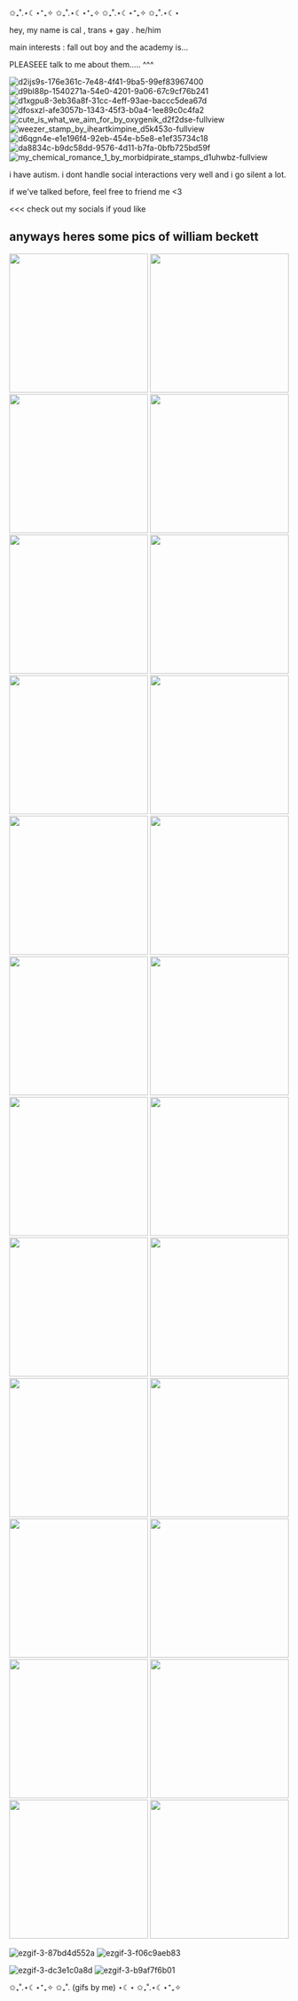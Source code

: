 ✩₊˚.⋆☾⋆⁺₊✧ ✩₊˚.⋆☾⋆⁺₊✧ ✩₊˚.⋆☾⋆⁺₊✧ ✩₊˚.⋆☾⋆

hey, my name is cal , trans + gay . he/him

main interests : fall out boy and the academy is...

PLEASEEE talk to me about them..... ^^^

![d2ijs9s-176e361c-7e48-4f41-9ba5-99ef83967400](https://github.com/ghostlyjealousy/ghostlyjealousy/assets/167539182/ad260f5b-e4d3-4835-b707-210dde60e62a) ![d9bl88p-1540271a-54e0-4201-9a06-67c9cf76b241](https://github.com/ghostlyjealousy/ghostlyjealousy/assets/167539182/06f26bd1-59db-4153-a0bb-160bfb025785)
 ![d1xgpu8-3eb36a8f-31cc-4eff-93ae-baccc5dea67d](https://github.com/ghostlyjealousy/ghostlyjealousy/assets/167539182/f49c77be-a5ff-435f-9108-fc574b625327) ![dfosxzl-afe3057b-1343-45f3-b0a4-1ee89c0c4fa2](https://github.com/ghostlyjealousy/ghostlyjealousy/assets/167539182/25279c10-5434-47bc-b644-450ebeaa9c31) ![cute_is_what_we_aim_for_by_oxygenik_d2f2dse-fullview](https://github.com/ghostlyjealousy/ghostlyjealousy/assets/167539182/2f3bd5cf-5e8a-49b9-909b-6340416be2c1) ![weezer_stamp_by_iheartkimpine_d5k453o-fullview](https://github.com/ghostlyjealousy/ghostlyjealousy/assets/167539182/b7c2820d-7fa0-44f9-97ad-620aef4ae24a) ![d6qgn4e-e1e196f4-92eb-454e-b5e8-e1ef35734c18](https://github.com/ghostlyjealousy/ghostlyjealousy/assets/167539182/70e1a122-e350-452c-940f-230813aa0979) ![da8834c-b9dc58dd-9576-4d11-b7fa-0bfb725bd59f](https://github.com/ghostlyjealousy/ghostlyjealousy/assets/167539182/a24f1dac-4b9d-4c5a-ac70-aedf8d340c12) ![my_chemical_romance_1_by_morbidpirate_stamps_d1uhwbz-fullview](https://github.com/ghostlyjealousy/ghostlyjealousy/assets/167539182/486cc188-9028-40b6-a8f9-356fdda54cd7)

i have autism. i dont handle social interactions very well and i go silent a lot.

if we've talked before, feel free to friend me <3

<<< check out my socials if youd like 

## anyways heres some pics of william beckett 
<img src="https://github.com/ghostlyjealousy/ghostlyjealousy/assets/167539182/00af4a34-ecfa-4599-8fd6-86755ecdcb75" width="250">  <img src="https://github.com/ghostlyjealousy/ghostlyjealousy/assets/167539182/1d9ab1b5-920e-45e2-b6d5-821467dea75b" width="250"> <img src="https://github.com/ghostlyjealousy/ghostlyjealousy/assets/167539182/6b15e8a8-3cde-423e-bda2-3e56b3831ab1" width="250"> <img src="https://github.com/ghostlyjealousy/ghostlyjealousy/assets/167539182/0d55a2b4-4cb4-4fbf-a6b5-a5e660bf1a70" width="250"> <img src="https://github.com/ghostlyjealousy/ghostlyjealousy/assets/167539182/37b96bb1-f7a0-4806-9fc5-b42ee456584a" width="250"> <img src="https://github.com/ghostlyjealousy/ghostlyjealousy/assets/167539182/5005699b-bb27-4bcc-8506-e953c4ebf4c3" width="250"> <img src="https://github.com/ghostlyjealousy/ghostlyjealousy/assets/167539182/33cf1060-a7e7-410b-a955-ec2d3e521fb3" width="250"> <img src="https://github.com/ghostlyjealousy/ghostlyjealousy/assets/167539182/cbeef494-ca4c-436c-95e0-0e4df55e5d39" width="250"> <img src="https://github.com/ghostlyjealousy/ghostlyjealousy/assets/167539182/eaa59a25-b287-4d5a-a4ff-20386711eb43" width="250"> <img src="https://github.com/ghostlyjealousy/ghostlyjealousy/assets/167539182/de4debd6-51b4-4847-907d-0882024d51f1" width="250"> <img src="https://github.com/ghostlyjealousy/ghostlyjealousy/assets/167539182/e19a5e7f-0f28-4553-a3b5-beacfc98e63f" width="250"> <img src="https://github.com/ghostlyjealousy/ghostlyjealousy/assets/167539182/cc70a4c2-33c5-49e7-8b87-10d504e76e27" width="250"> <img src="https://github.com/ghostlyjealousy/ghostlyjealousy/assets/167539182/977cf1bd-5495-401f-8137-297f0a6c278c" width="250"> <img src="https://github.com/ghostlyjealousy/ghostlyjealousy/assets/167539182/9ef582f1-fc41-4143-b0fd-a230498af1f7" width="250"> <img src="https://github.com/ghostlyjealousy/ghostlyjealousy/assets/167539182/283673d7-af9a-4b0b-8d3d-51945d436e88" width="250"> <img src="https://github.com/ghostlyjealousy/ghostlyjealousy/assets/167539182/9068b261-a801-47cb-a14a-264b1d1c1506" width="250"> <img src="https://github.com/ghostlyjealousy/ghostlyjealousy/assets/167539182/ad35bda2-c42e-4ed7-8d92-d3deb9e21539" width="250"> <img src="https://github.com/ghostlyjealousy/ghostlyjealousy/assets/167539182/aa189370-ba2a-4cb1-bc6e-860f0084d8a5" width="250"> <img src="https://github.com/ghostlyjealousy/ghostlyjealousy/assets/167539182/c091e5ca-fc0e-4a21-a6e8-08baa3531545" width="250"> <img src="https://github.com/ghostlyjealousy/ghostlyjealousy/assets/167539182/0dbfa5cd-f0ef-46fd-8ecf-77458e0e3ebd" width="250"> <img src="https://github.com/ghostlyjealousy/ghostlyjealousy/assets/167539182/102a1a39-e50c-4b34-a6c3-c62991ba5a38" width="250"> <img src="https://github.com/ghostlyjealousy/ghostlyjealousy/assets/167539182/81983d59-b6dc-439d-8beb-c09769768302" width="250"> <img src="https://github.com/ghostlyjealousy/ghostlyjealousy/assets/167539182/1aa90684-7fd2-42d6-9273-665c81efc75b" width="250"> <img src="https://github.com/ghostlyjealousy/ghostlyjealousy/assets/167539182/e7935040-37b0-4b47-a0f3-74ff52742903" width="250">

![ezgif-3-87bd4d552a](https://github.com/ghostlyjealousy/ghostlyjealousy/assets/167539182/f9525dec-9aaa-4ddc-a7f3-b48b04e5a72e) ![ezgif-3-f06c9aeb83](https://github.com/ghostlyjealousy/ghostlyjealousy/assets/167539182/f0a3cf31-783a-4c4b-9519-ac4deaf59fce) 

![ezgif-3-dc3e1c0a8d](https://github.com/ghostlyjealousy/ghostlyjealousy/assets/167539182/4b7db72b-a23f-44f6-b585-f08c6eea6448) ![ezgif-3-b9af7f6b01](https://github.com/ghostlyjealousy/ghostlyjealousy/assets/167539182/d353f7d0-339b-4a1a-95cf-ad71569e6a4f)

✩₊˚.⋆☾⋆⁺₊✧ ✩₊˚. (gifs by me) ⋆☾⋆ ✩₊˚.⋆☾⋆⁺₊✧
